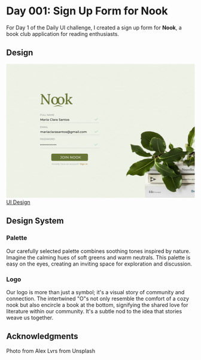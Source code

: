 # Day 001: Sign Up Form for Nook
For Day 1 of the Daily UI challenge, I created a sign up form for **Nook**, a book club application for reading enthusiasts. 
## Design
![./Day 001 - Sign Up.png](https://github.com/jlxfd/UI-Challenges/blob/0d7fb5d96db38bfa93be44871dd12f9478514c3a/Day%20001%20-%20Sign%20Up.png)
[UI Design](https://www.figma.com/proto/GSklQ21I1LGmipgL7tKtFu/Daily-UI?type=design&node-id=7-4&t=xbMaIuRHntGSE7rQ-0&scaling=min-zoom&page-id=0%3A1)
## Design System
### Palette
Our carefully selected palette combines soothing tones inspired by nature. Imagine the calming hues of soft greens and warm neutrals. This palette is easy on the eyes, creating an inviting space for exploration and discussion.
### Logo
Our logo is more than just a symbol; it's a visual story of community and connection. The intertwined "O"s not only resemble the comfort of a cozy nook but also encircle a book at the bottom, signifying the shared love for literature within our community. It's a subtle nod to the idea that stories weave us together.
## Acknowledgments
Photo from Alex Lvrs from Unsplash 

